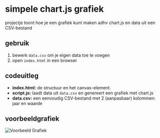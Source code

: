 # simpele chart.js grafiek

projectje toont hoe je een grafiek kunt maken adhv chart.js en data uit een CSV-bestand

## gebruik
1. bewerk `data.csv` om je eigen data toe te voegen
2. open `index.html` in een browser

## codeuitleg
- **index.html:** de structuur en het canvas-element.
- **script.js:** laadt data uit `data.csv` en genereert een grafiek met chart.js
- **data.csv:** een eenvoudig CSV-bestand met 2 (aanpasbaar) kolommen: jaar en waarde

## voorbeeldgrafiek
![Voorbeeld Grafiek](voorbeeld.png)